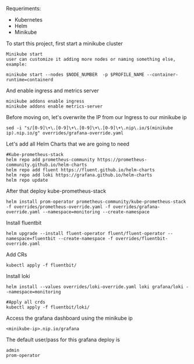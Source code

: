 Requeriments:

* Kubernetes
* Helm
* Minikube

To start this project, first start a minikube cluster

```
Minikube start
user can customize it adding more nodes or naming something else, example:

minikube start --nodes $NODE_NUMBER  -p $PROFILE_NAME --container-runtime=containerd
```

And enable ingress and metrics server

```
minikube addons enable ingress
minikube addons enable metrics-server
```

Before moving on, let's overwrite the IP from our Ingress to our minikube ip
```
sed -i "s/[0-9]\+\.[0-9]\+\.[0-9]\+\.[0-9]\+\.nip\.io/$(minikube ip).nip.io/g" overrides/grafana-override.yaml
```

Let's add all Helm Charts that we are going to need
```
#Kube-prometheus-stack
helm repo add prometheus-community https://prometheus-community.github.io/helm-charts
helm repo add fluent https://fluent.github.io/helm-charts
helm repo add loki https://grafana.github.io/helm-charts
helm repo update
```

After that deploy kube-prometheus-stack

```
helm install prom-operator prometheus-community/kube-prometheus-stack -f overrides/prometheus-override.yaml -f overrides/grafana-override.yaml --namespace=monitoring --create-namespace
```

Install fluentbit

```
helm upgrade --install fluent-operator fluent/fluent-operator --namespace=fluentbit --create-namespace -f overrides/fluentbit-override.yaml 
```

Add CRs

```
kubectl apply -f fluentbit/
```

Install loki

```
helm install --values overrides/loki-override.yaml loki grafana/loki --namespace=monitoring

#Apply all crds
kubectl apply -f fluentbit/loki/
```

Access the grafana dashboard using the minikube ip

```
<minikube-ip>.nip.io/grafana
```

The default user/pass for this grafana deploy is

```
admin
prom-operator
```